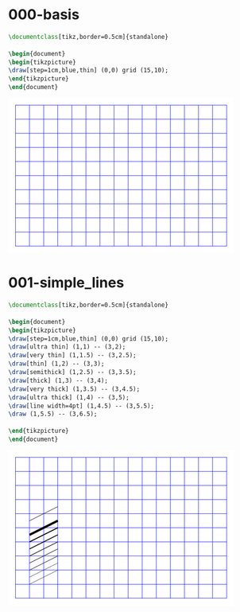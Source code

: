 # 000-basis

```latex
\documentclass[tikz,border=0.5cm]{standalone}

\begin{document}
\begin{tikzpicture}
\draw[step=1cm,blue,thin] (0,0) grid (15,10);
\end{tikzpicture}
\end{document}
```

![000-basis](Pictures/000-basis.png)

# 001-simple_lines

```latex
\documentclass[tikz,border=0.5cm]{standalone}

\begin{document}
\begin{tikzpicture}
\draw[step=1cm,blue,thin] (0,0) grid (15,10);
\draw[ultra thin] (1,1) -- (3,2);
\draw[very thin] (1,1.5) -- (3,2.5);
\draw[thin] (1,2) -- (3,3);
\draw[semithick] (1,2.5) -- (3,3.5);
\draw[thick] (1,3) -- (3,4);
\draw[very thick] (1,3.5) -- (3,4.5);
\draw[ultra thick] (1,4) -- (3,5);
\draw[line width=4pt] (1,4.5) -- (3,5.5);
\draw (1,5.5) -- (3,6.5);

\end{tikzpicture}
\end{document}
```

![001-simple_lines](Pictures/001-simple_lines.png)

